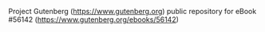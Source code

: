Project Gutenberg (https://www.gutenberg.org) public repository for
eBook #56142 (https://www.gutenberg.org/ebooks/56142)

